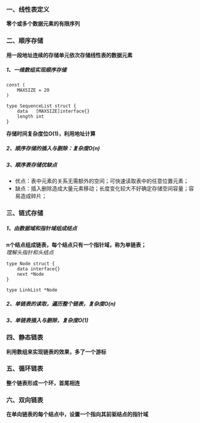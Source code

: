 ### 一、线性表定义
**零个或多个数据元素的有限序列**

### 二、顺序存储
**用一段地址连续的存储单元依次存储线性表的数据元素**
##### 1、一维数组实现顺序存储

```
const (
	MAXSIZE = 20
)

type SequenceList struct {
	data   [MAXSIZE]interface{}
	length int
}
```
**存储时间复杂度位O(1)，利用地址计算**

##### 2、顺序存储的插入与删除：复杂度O(n)
##### 3、顺序表存储优缺点
* 优点：表中元素的关系无需额外的空间；可快速读取表中的任意位置元素；
* 缺点：插入删除造成大量元素移动；长度变化较大不好确定存储空间容量；容易造成碎片；

### 三、链式存储
##### 1、由数据域和指针域组成结点
**n个结点组成链表，每个结点只有一个指针域，称为单链表；**  
*理解头指针和头结点*  

```
type Node struct {
	data interface{}
	next *Node
}

type LinkList *Node
```

##### 2、单链表的读取，遍历整个链表，复杂度O(n)
##### 3、单链表插入与删除，复杂度O(1)

### 四、静态链表
**利用数组来实现链表的效果，多了一个游标**  

### 五、循环链表
**整个链表形成一个环，首尾相连**  

### 六、双向链表
**在单向链表的每个结点中，设置一个指向其前驱结点的指针域**




